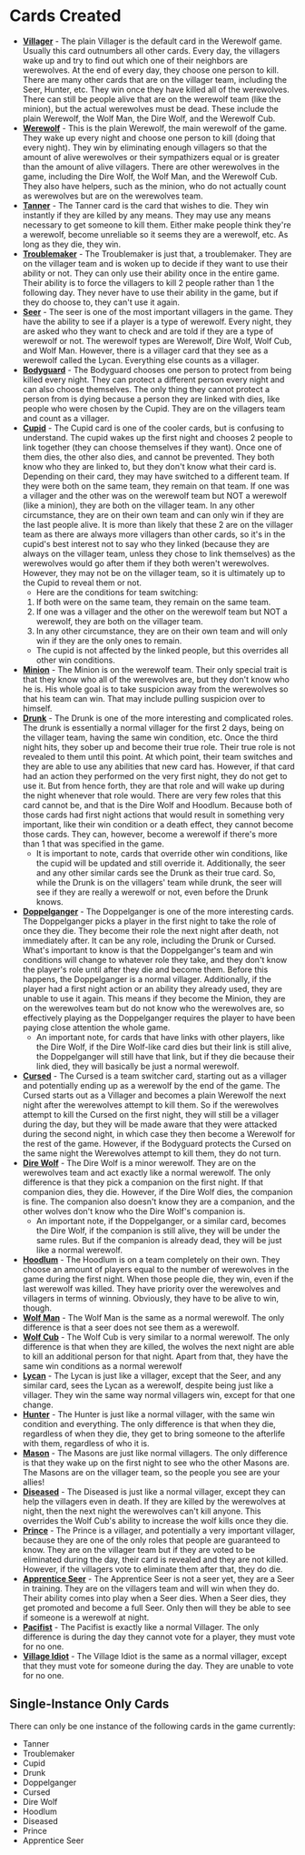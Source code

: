 # Cards Created

- <b><u>Villager</u></b> - The plain Villager is the default card in the Werewolf game. Usually this card outnumbers all other cards. Every day, the villagers wake up and try to find out which one of their neighbors are werewolves. At the end of every day, they choose one person to kill. There are many other cards that are on the villager team, including the Seer, Hunter, etc. They win once they have killed all of the werewolves. There can still be people alive that are on the werewolf team (like the minion), but the actual werewolves must be dead. These include the plain Werewolf, the Wolf Man, the Dire Wolf, and the Werewolf Cub.
- <b><u>Werewolf</u></b> - This is the plain Werewolf, the main werewolf of the game. They wake up every night and choose one person to kill (doing that every night). They win by eliminating enough villagers so that the amount of alive werewolves or their sympathizers equal or is greater than the amount of alive villagers. There are other werewolves in the game, including the Dire Wolf, the Wolf Man, and the Werewolf Cub. They also have helpers, such as the minion, who do not actually count as werewolves but are on the werewolves team.
- <b><u>Tanner</u></b> - The Tanner card is the card that wishes to die. They win instantly if they are killed by any means. They may use any means necessary to get someone to kill them. Either make people think they're a werewolf, become unreliable so it seems they are a werewolf, etc. As long as they die, they win.
- <b><u>Troublemaker</u></b> - The Troublemaker is just that, a troublemaker. They are on the villager team and is woken up to decide if they want to use their ability or not. They can only use their ability once in the entire game. Their ability is to force the villagers to kill 2 people rather than 1 the following day.  They never have to use their ability in the game, but if they do choose to, they can't use it again.
- <b><u>Seer</u></b> - The seer is one of the most important villagers in the game. They have the ability to see if a player is a type of werewolf. Every night, they are asked who they want to check and are told if they are a type of werewolf or not. The werewolf types are Werewolf, Dire Wolf, Wolf Cub, and Wolf Man. However, there is a villager card that they see as a werewolf called the Lycan. Everything else counts as a villager.
- <b><u>Bodyguard</u></b> - The Bodyguard chooses one person to protect from being killed every night. They can protect a different person every night and can also choose themselves. The only thing they cannot protect a person from is dying because a person they are linked with dies, like people who were chosen by the Cupid. They are on the villagers team and count as a villager.
- <b><u>Cupid</u></b> - The Cupid card is one of the cooler cards, but is confusing to understand. The cupid wakes up the first night and chooses 2 people to link together (they can choose themselves if they want). Once one of them dies, the other also dies, and cannot be prevented. They both know who they are linked to, but they don't know what their card is. Depending on their card, they may have switched to a different team. If they were both on the same team, they remain on that team. If one was a villager and the other was on the werewolf team but NOT a werewolf (like a minion), they are both on the villager team. In any other circumstance, they are on their own team and can only win if they are the last people alive. It is more than likely that these 2 are on the villager team as there are always more villagers than other cards, so it's in the cupid's best interest not to say who they linked (because they are always on the villager team, unless they chose to link themselves) as the werewolves would go after them if they both weren't werewolves. However, they may not be on the villager team, so it is ultimately up to the Cupid to reveal them or not.
  - Here are the conditions for team switching:
  1. If both were on the same team, they remain on the same team.
  2. If one was a villager and the other on the werewolf team but NOT a werewolf, they are both on the villager team.
  3. In any other circumstance, they are on their own team and will only win if they are the only ones to remain.
  - The cupid is not affected by the linked people, but this overrides all other win conditions.
- <b><u>Minion</u></b> - The Minion is on the werewolf team. Their only special trait is that they know who all of the werewolves are, but they don't know who he is. His whole goal is to take suspicion away from the werewolves so that his team can win. That may include pulling suspicion over to himself.
- <b><u>Drunk</u></b> - The Drunk is one of the more interesting and complicated roles. The drunk is essentially a normal villager for the first 2 days, being on the villager team, having the same win condition, etc. Once the third night hits, they sober up and become their true role. Their true role is not revealed to them until this point. At which point, their team switches and they are able to use any abilities that new card has. However, if that card had an action they performed on the very first night, they do not get to use it. But from hence forth, they are that role and will wake up during the night whenever that role would. There are very few roles that this card cannot be, and that is the Dire Wolf and Hoodlum. Because both of those cards had first night actions that would result in something very important, like their win condition or a death effect, they cannot become those cards. They can, however, become a werewolf if there's more than 1 that was specified in the game.
  - It is important to note, cards that override other win conditions, like the cupid will be updated and still override it. Additionally, the seer and any other similar cards see the Drunk as their true card. So, while the Drunk is on the villagers' team while drunk, the seer will see if they are really a werewolf or not, even before the Drunk knows.
- <b><u>Doppelganger</u></b> - The Doppelganger is one of the more interesting cards. The Doppelganger picks a player in the first night to take the role of once they die. They become their role the next night after death, not immediately after. It can be any role, including the Drunk or Cursed. What's important to know is that the Doppelganger's team and win conditions will change to whatever role they take, and they don't know the player's role until after they die and become them. Before this happens, the Doppelganger is a normal villager. Additionally, if the player had a first night action or an ability they already used, they are unable to use it again. This means if they become the Minion, they are on the werewolves team but do not know who the werewolves are, so effectively playing as the Doppelganger requires the player to have been paying close attention the whole game.
  - An important note, for cards that have links with other players, like the Dire Wolf, if the Dire Wolf-like card dies but their link is still alive, the Doppelganger will still have that link, but if they die because their link died, they will basically be just a normal werewolf.
- <b><u>Cursed</u></b> - The Cursed is a team switcher card, starting out as a villager and potentially ending up as a werewolf by the end of the game. The Cursed starts out as a Villager and becomes a plain Werewolf the next night after the werewolves attempt to kill them. So if the werewolves attempt to kill the Cursed on the first night, they will still be a villager during the day, but they will be made aware that they were attacked during the second night, in which case they then become a Werewolf for the rest of the game. However, if the Bodyguard protects the Cursed on the same night the Werewolves attempt to kill them, they do not turn.
- <b><u>Dire Wolf</u></b> - The Dire Wolf is a minor werewolf. They are on the werewolves team and act exactly like a normal werewolf. The only difference is that they pick a companion on the first night. If that companion dies, they die. However, if the Dire Wolf dies, the companion is fine. The companion also doesn't know they are a companion, and the other wolves don't know who the Dire Wolf's companion is.
  - An important note, if the Doppelganger, or a similar card, becomes the Dire Wolf, if the companion is still alive, they will be under the same rules. But if the companion is already dead, they will be just like a normal werewolf.
- <b><u>Hoodlum</u></b> - The Hoodlum is on a team completely on their own. They choose an amount of players equal to the number of werewolves in the game during the first night. When those people die, they win, even if the last werewolf was killed. They have priority over the werewolves and villagers in terms of winning. Obviously, they have to be alive to win, though.
- <b><u>Wolf Man</u></b> - The Wolf Man is the same as a normal werewolf. The only difference is that a seer does not see them as a werewolf.
- <b><u>Wolf Cub</u></b> - The Wolf Cub is very similar to a normal werewolf. The only difference is that when they are killed, the wolves the next night are able to kill an additional person for that night. Apart from that, they have the same win conditions as a normal werewolf
- <b><u>Lycan</u></b> - The Lycan is just like a villager, except that the Seer, and any similar card, sees the Lycan as a werewolf, despite being just like a villager. They win the same way normal villagers win, except for that one change.
- <b><u>Hunter</u></b> - The Hunter is just like a normal villager, with the same win condition and everything. The only difference is that when they die, regardless of when they die, they get to bring someone to the afterlife with them, regardless of who it is.
- <b><u>Mason</u></b> - The Masons are just like normal villagers. The only difference is that they wake up on the first night to see who the other Masons are. The Masons are on the villager team, so the people you see are your allies!
- <b><u>Diseased</u></b> - The Diseased is just like a normal villager, except they can help the villagers even in death. If they are killed by the werewolves at night, then the next night the werewolves can't kill anyone. This overrides the Wolf Cub's ability to increase the wolf kills once they die.
- <b><u>Prince</u></b> - The Prince is a villager, and potentially a very important villager, because they are one of the only roles that people are guaranteed to know. They are on the villager team but if they are voted to be eliminated during the day, their card is revealed and they are not killed. However, if the villagers vote to eliminate them after that, they do die.
- <b><u>Apprentice Seer</u></b> - The Apprentice Seer is not a seer yet, they are a Seer in training. They are on the villagers team and will win when they do. Their ability comes into play when a Seer dies. When a Seer dies, they get promoted and become a full Seer. Only then will they be able to see if someone is a werewolf at night.
- <b><u>Pacifist</u></b> - The Pacifist is exactly like a normal Villager. The only difference is during the day they cannot vote for a player, they must vote for no one.
- <b><u>Village Idiot</u></b> - The Village Idiot is the same as a normal villager, except that they must vote for someone during the day. They are unable to vote for no one.

## Single-Instance Only Cards
There can only be one instance of the following cards in the game currently:
- Tanner
- Troublemaker
- Cupid
- Drunk
- Doppelganger
- Cursed
- Dire Wolf
- Hoodlum
- Diseased
- Prince
- Apprentice Seer